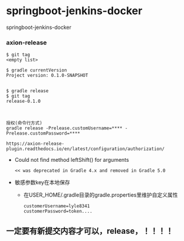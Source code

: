 # springboot-jenkins-docker
springboot-jenkins-docker



### axion-release
```
$ git tag
<empty list>

$ gradle currentVersion
Project version: 0.1.0-SNAPSHOT


$ gradle release
$ git tag
release-0.1.0



授权(命令行方式)
gradle release -Prelease.customUsername=**** -Prelease.customPassword=****

https://axion-release-plugin.readthedocs.io/en/latest/configuration/authorization/
```

+ Could not find method leftShift() for arguments 
  ```
  << was deprecated in Gradle 4.x and removed in Gradle 5.0
  ```

+ 敏感参数key在本地保存
  - 在USER_HOME/.gradle目录的gradle.properties里维护自定义属性
    ```
    customerUsername=lyle8341
    customerPassword=token....
    ```

## 一定要有新提交内容才可以，release，！！！！